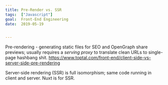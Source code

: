 ```yaml
---
title: Pre-Render vs. SSR
tags:  ["Javascript"]
goal:  Front-End Engineering
date:  2019-05-19


---
```

Pre-rendering - generating static files for SEO and OpenGraph share previews;  usually requires a *serving proxy* to translate clean URLs to single-page hashbang shit. https://www.toptal.com/front-end/client-side-vs-server-side-pre-rendering

Server-side rendering (SSR) is full isomorphism; same code running in client and server. Nuxt is for SSR.

